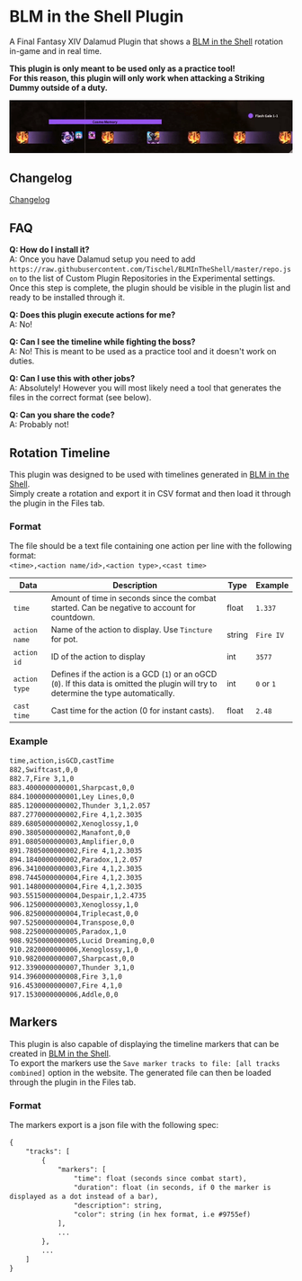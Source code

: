 # BLM in the Shell Plugin

A Final Fantasy XIV Dalamud Plugin that shows a [BLM in the Shell](https://miyehn.me/ffxiv-blm-rotation/) rotation in-game and in real time.

**This plugin is only meant to be used only as a practice tool!**<br>
**For this reason, this plugin will only work when attacking a Striking Dummy outside of a duty.**

![example](https://github.com/Tischel/BLMInTheShell/blob/master/example.gif)

## Changelog

[Changelog](https://github.com/Tischel/BLMInTheShell/blob/master/changelog.md)

## FAQ

**Q: How do I install it?**<br>
A: Once you have Dalamud setup you need to add `https://raw.githubusercontent.com/Tischel/BLMInTheShell/master/repo.json` to the list of Custom Plugin Repositories in the Experimental settings. Once this step is complete, the plugin should be visible in the plugin list and ready to be installed through it.

**Q: Does this plugin execute actions for me?**<br>
A: No!

**Q: Can I see the timeline while fighting the boss?**<br>
A: No! This is meant to be used as a practice tool and it doesn't work on duties.

**Q: Can I use this with other jobs?**<br>
A: Absolutely! However you will most likely need a tool that generates the files in the correct format (see below).

**Q: Can you share the code?**<br>
A: Probably not!

## Rotation Timeline

This plugin was designed to be used with timelines generated in [BLM in the Shell](https://miyehn.me/ffxiv-blm-rotation/).<br>
Simply create a rotation and export it in CSV format and then load it through the plugin in the Files tab.

### Format

The file should be a text file containing one action per line with the following format:<br>
`<time>,<action name/id>,<action type>,<cast time>`

| Data | Description | Type | Example |
| ----| ----------- | ------- | ------- |
| `time` | Amount of time in seconds since the combat started. Can be negative to account for countdown. | float | `1.337` |
| `action name` | Name of the action to display. Use `Tincture` for pot. | string | `Fire IV` |
| `action id` | ID of the action to display | int | `3577` |
| `action type` | Defines if the action is a GCD (`1`) or an oGCD (`0`). If this data is omitted the plugin will try to determine the type automatically. | int | `0` or `1` |
| `cast time` | Cast time for the action (0 for instant casts). | float | `2.48` |

### Example
```
time,action,isGCD,castTime
882,Swiftcast,0,0
882.7,Fire 3,1,0
883.4000000000001,Sharpcast,0,0
884.1000000000001,Ley Lines,0,0
885.1200000000002,Thunder 3,1,2.057
887.2770000000002,Fire 4,1,2.3035
889.6805000000002,Xenoglossy,1,0
890.3805000000002,Manafont,0,0
891.0805000000003,Amplifier,0,0
891.7805000000002,Fire 4,1,2.3035
894.1840000000002,Paradox,1,2.057
896.3410000000003,Fire 4,1,2.3035
898.7445000000004,Fire 4,1,2.3035
901.1480000000004,Fire 4,1,2.3035
903.5515000000004,Despair,1,2.4735
906.1250000000003,Xenoglossy,1,0
906.8250000000004,Triplecast,0,0
907.5250000000004,Transpose,0,0
908.2250000000005,Paradox,1,0
908.9250000000005,Lucid Dreaming,0,0
910.2820000000006,Xenoglossy,1,0
910.9820000000007,Sharpcast,0,0
912.3390000000007,Thunder 3,1,0
914.3960000000008,Fire 3,1,0
916.4530000000007,Fire 4,1,0
917.1530000000006,Addle,0,0
```

## Markers

This plugin is also capable of displaying the timeline markers that can be created in [BLM in the Shell](https://miyehn.me/ffxiv-blm-rotation/).<br>
To export the markers use the `Save marker tracks to file: [all tracks combined]` option in the website.
The generated file can then be loaded through the plugin in the Files tab.

### Format

The markers export is a json file with the following spec:

```
{
    "tracks": [
        {
            "markers": [
                "time": float (seconds since combat start),
                "duration": float (in seconds, if 0 the marker is displayed as a dot instead of a bar),
                "description": string,
                "color": string (in hex format, i.e #9755ef)
            ],
            ...
        },
        ...
    ]
}
```

